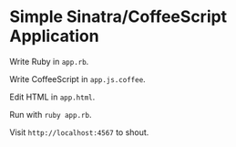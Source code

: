 # Simple Sinatra/CoffeeScript Application

Write Ruby in `app.rb`.

Write CoffeeScript in `app.js.coffee`.

Edit HTML in `app.html`.

Run with `ruby app.rb`.

Visit `http://localhost:4567` to shout.
